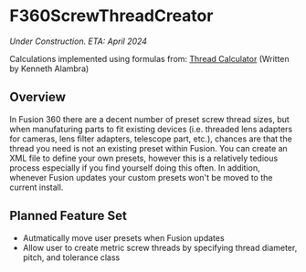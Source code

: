 # F360ScrewThreadCreator

*Under Construction. ETA: April 2024*

Calculations implemented using formulas from: [Thread Calculator](https://www.omnicalculator.com/construction/thread) (Written by Kenneth Alambra)


## Overview

In Fusion 360 there are a decent number of preset screw thread sizes, but when manufaturing parts to fit existing devices (i.e. threaded lens adapters for cameras, lens filter adapters, telescope part, etc.), chances are that the thread you need is not an existing preset within Fusion. You can create an XML file to define your own presets, however this is a relatively tedious process especially if you find yourself doing this often. In addition, whenever Fusion updates your custom presets won't be moved to the current install.

## Planned Feature Set

- Autmatically move user presets when Fusion updates
- Allow user to create metric screw threads by specifying thread diameter, pitch, and tolerance class
